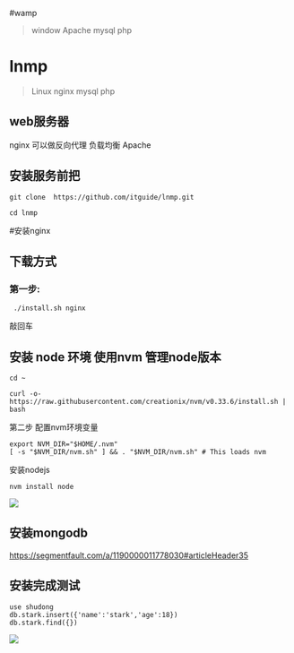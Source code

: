 #wamp
> window Apache mysql php

# lnmp
> Linux nginx mysql php


## web服务器
  nginx   可以做反向代理 负载均衡
  Apache
## 安装服务前把
```
git clone  https://github.com/itguide/lnmp.git

cd lnmp
```
#安装nginx
## 下载方式
### 第一步:
```
 ./install.sh nginx
```
敲回车

## 安装 node 环境 使用nvm 管理node版本


```
cd ~

curl -o- https://raw.githubusercontent.com/creationix/nvm/v0.33.6/install.sh | bash
```

第二步 配置nvm环境变量

```
export NVM_DIR="$HOME/.nvm"
[ -s "$NVM_DIR/nvm.sh" ] && . "$NVM_DIR/nvm.sh" # This loads nvm
```

安装nodejs
```
nvm install node
```
![](http://md.shudong.wang/markdown-img-paste-20171127161104209.png)


## 安装mongodb
https://segmentfault.com/a/1190000011778030#articleHeader35

## 安装完成测试
```
use shudong
db.stark.insert({'name':'stark','age':18})
db.stark.find({})
```
![](http://md.shudong.wang/markdown-img-paste-20171127162313328.png)
